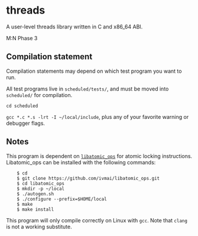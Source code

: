 # threads

A user-level threads library written in C and x86\_64 ABI.

M:N Phase 3

## Compilation statement

Compilation statements may depend on which test program you want to run.

All test programs live in `scheduled/tests/`, and must be moved into `scheduled/` for compilation.

`cd scheduled`

`gcc *.c *.s -lrt -I ~/local/include`, plus any of your favorite warning or debugger flags.

## Notes

This program is dependent on [`libatomic_ops`](https://github.com/ivmai/libatomic_ops) for atomic locking instructions. 
Libatomic\_ops can be installed with the following commands:
```
    $ cd
    $ git clone https://github.com/ivmai/libatomic_ops.git
    $ cd libatomic_ops
    $ mkdir -p ~/local
    $ ./autogen.sh
    $ ./configure --prefix=$HOME/local
    $ make
    $ make install
```

This program will only compile correctly on Linux with `gcc`. Note that `clang` is not
a working substitute. 
